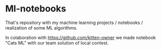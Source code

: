 # Ml-notebooks
That's repository with my machine learning projects / notebooks / realization of some ML algorithms.


In colaboration with https://github.com/kitten-owner we made notebook "Cats ML" with our team solution of local contest.
